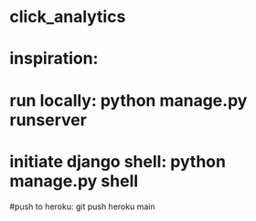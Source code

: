 # click_analytics
# inspiration:
# run locally:           python manage.py runserver
# initiate django shell: python manage.py shell

#push to heroku: git push heroku main
